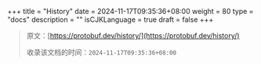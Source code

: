 +++
title = "History"
date = 2024-11-17T09:35:36+08:00
weight = 80
type = "docs"
description = ""
isCJKLanguage = true
draft = false
+++

> 原文：[https://protobuf.dev/history/](https://protobuf.dev/history/)
>
> 收录该文档的时间：`2024-11-17T09:35:36+08:00`
